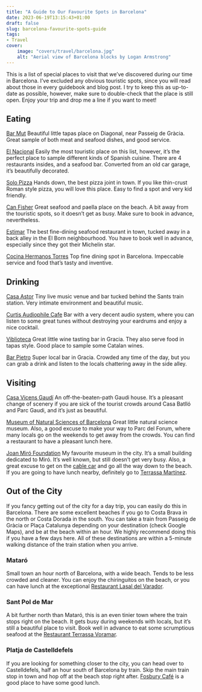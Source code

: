```yaml
---
title: "A Guide to Our Favourite Spots in Barcelona"
date: 2023-06-19T13:15:43+01:00
draft: false
slug: barcelona-favourite-spots-guide
tags:
- Travel
cover:
    image: "covers/travel/barcelona.jpg"
    alt: "Aerial view of Barcelona blocks by Logan Armstrong"
---
```


This is a list of special places to visit that we’ve discovered during our time in Barcelona. I’ve excluded any obvious touristic spots, since you will read about those in every guidebook and blog post. I try to keep this as up-to-date as possible, however, make sure to double-check that the place is still open. Enjoy your trip and drop me a line if you want to meet!

## Eating
[Bar Mut](http://www.barmut.com/)
Beautiful little tapas place on Diagonal, near Passeig de Gràcia. Great sample of both meat and seafood dishes, and good service.

[El Nacional](https://www.elnacionalbcn.com/)
Easily the most touristic place on this list, however, it’s the perfect place to sample different kinds of Spanish cuisine. There are 4 restaurants insides, and a seafood bar. Converted from an old car garage, it’s beautifully decorated.

[Solo Pizza](https://welovesolopizza.es/)
Hands down, the best pizza joint in town. If you like thin-crust Roman style pizza, you will love this place. Easy to find a spot and very kid friendly.

[Can Fisher](https://www.canfisher.com/arroceria-can-fisher-barcelona-carta/)
Great seafood and paella place on the beach. A bit away from the touristic spots, so it doesn’t get as busy. Make sure to book in advance, nevertheless.

[Estimar](http://www.restaurante-estimar.com/)
The best fine-dining seafood restaurant in town, tucked away in a back alley in the El Born neighbourhood. You have to book well in advance, especially since they got their Michelin star.

[Cocina Hermanos Torres](http://www.cocinahermanostorres.com/)
Top fine dining spot in Barcelona. Impeccable service and food that’s tasty and inventive.

## Drinking
[Casa Astor](https://casaastor.cat/)
Tiny live music venue and bar tucked behind the Sants train station. Very intimate environment and beautiful music.

[Curtis Audiophile Cafe](http://www.curtisaudiocafe.com/)
Bar with a very decent audio system, where you can listen to some great tunes without destroying your eardrums and enjoy a nice cocktail.

[Viblioteca](https://viblioteca.com/menu/)
Great little wine tasting bar in Gracia. They also serve food in tapas style. Good place to sample some Catalan wines.

[Bar Pietro](https://goo.gl/maps/ir72E12iF1YUgeik7)
Super local bar in Gracia. Crowded any time of the day, but you can grab a drink and listen to the locals chattering away in the side alley.

## Visiting
[Casa Vicens Gaudí](https://casavicens.org/buy-tickets/)
An off-the-beaten-path Gaudi house. It’s a pleasant change of scenery if you are sick of the tourist crowds around Casa Batlló and Parc Gaudi, and it’s just as beautiful.

[Museum of Natural Sciences of Barcelona](https://www.museuciencies.cat/)
Great little natural science museum. Also, a good excuse to make your way to Parc del Forum, where many locals go on the weekends to get away from the crowds. You can find a restaurant to have a pleasant lunch here.

[Joan Miró Foundation](https://www.fmirobcn.org/es/)
My favourite museum in the city. It’s a small building dedicated to Miró. It’s well known, but still doesn’t get very busy. Also, a great excuse to get on the [cable car](https://www.telefericodebarcelona.com/) and go all the way down to the beach. If you are going to have lunch nearby, definitely go to [Terrassa Martínez](https://martinezbarcelona.com/cartas/).

## Out of the City
If you fancy getting out of the city for a day trip, you can easily do this in Barcelona. There are some excellent beaches if you go to Costa Brava in the north or Costa Dorada in the south. You can take a train from Passeig de Gràcia or Plaça Catalunya depending on your destination (check Google Maps), and be at the beach within an hour. We highly recommend doing this if you have a few days here. All of these destinations are within a 5-minute walking distance of the train station when you arrive.

### Mataró
Small town an hour north of Barcelona, with a wide beach. Tends to be less crowded and cleaner. You can enjoy the chiringuitos on the beach, or you can have lunch at the exceptional [Restaurant Lasal del Varador](http://www.lasaldelvarador.com/).

### Sant Pol de Mar
A bit further north than Mataró, this is an even tinier town where the train stops right on the beach. It gets busy during weekends with locals, but it’s still a beautiful place to visit. Book well in advance to eat some scrumptious seafood at the [Restaurant Terrassa Voramar](https://goo.gl/maps/yHQRb4a2ZQZoLNxZ8).

### Platja de Castelldefels
If you are looking for something closer to the city, you can head over to Castelldefels, half an hour south of Barcelona by train. Skip the main train stop in town and hop off at the beach stop right after. [Fosbury Café](http://fosburycafe.es/) is a good place to have some good lunch.
